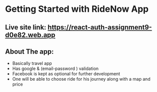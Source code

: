 # Getting Started with RideNow App

## Live site link:  https://react-auth-assignment9-d0e82.web.app
## About The app:
- Basically travel app
- Has google & (email-password ) validation 
- Facebook is kept as optional for further development
- One will be able to choose ride for his journey along with a map and price


